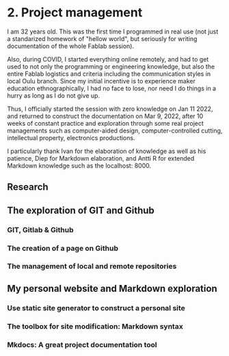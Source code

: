 # 2. Project management

I am 32 years old. This was the first time I programmed in real use (not just a standarized homework of "hellow world", but seriously for writing documentation of the whole Fablab session).  

Also, during COVID, I started everything online remotely, and had to get used to not only the programming or engineering knowledge, but also the entire Fablab logistics and criteria including the communication styles in local Oulu branch. Since my initial incentive is to experience maker education ethnographically, I had no face to lose, nor need I do things in a hurry as long as I do not give up.  

Thus, I officially started the session with zero knowledge on Jan 11 2022, and returned to construct the documentation on Mar 9, 2022, after 10 weeks of constant practice and exploration through some real project managements such as computer-aided design, computer-controlled cutting, intellectual property, electronics productions.  
   
I particularly thank Ivan for the elaboration of knowledge as well as his patience, Diep for Markdown elaboration, and Antti R for extended Markdown knowledge such as the localhost: 8000.  

## Research


## The exploration of GIT and Github  

### GIT, Gitlab & Github  

### The creation of a page on Github  

### The management of local and remote repositories  


## My personal website and Markdown exploration

### Use static site generator to construct a personal site  

### The toolbox for site modification: Markdown syntax 

### Mkdocs: A great project documentation tool  




